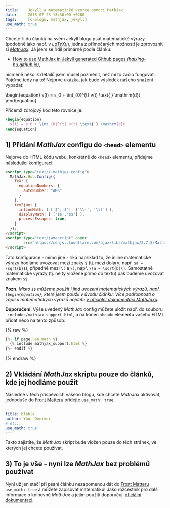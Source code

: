 ```yaml
---
title:    Jekyll a matematické vzorce pomocí MathJax
date:     2018-07-26 13:30:00 +0200
tags:     [o-blogu, mathjax, jekyll]
use_math: true
---
```

Chcete-li do článků na svém Jekyll blogu psát matematické výrazy
(podobně jako např. v [_LaTeXu_][1]), jedna z přímočarých možností
je zprovoznit si [_MathJax_][2]. Já jsem se řídil primárně podle článku:

- [How to use MathJax in Jekyll generated Github pages _(haixing-hu.github.io)_][3],

nicméně několik detailů jsem musel pozměnit, než mi to začlo fungovat.
Pojďme tedy na to! Nejprve ukázka, jak bude výsledek našeho snažení vypadat:

\begin{equation}
  s(t) = s_0 + \int_{0}^{t} v(t) \text{ } \mathrm{d}t
\end{equation}

Přičemž zdrojový kód této rovnice je:

```tex
\begin{equation}
  s(t) = s_0 + \int_{0}^{t} v(t) \text{ } \mathrm{d}t
\end{equation}
```

## 1) Přidání _MathJax_ configu do `<head>` elementu

Nejprve do HTML kódu webu, konkrétně do `<head>` elementu, přidejme
následující konfiguraci:

```html
<script type="text/x-mathjax-config">
  MathJax.Hub.Config({
    TeX: {
      equationNumbers: {
        autoNumber: "AMS"
      }
    },
    tex2jax: {
      inlineMath: [ ['$','$'], ['\\(', '\\)'] ],
      displayMath: [ ['$$','$$'] ],
      processEscapes: true,
    }
  });
</script>
<script type="text/javascript" async
        src="https://cdnjs.cloudflare.com/ajax/libs/mathjax/2.7.5/MathJax.js?config=TeX-MML-AM_CHTML">
</script>
```

Tato konfigurace - mimo jiné - říká například to, že inline matematické výrazy
hodláme uvozovat mezi znaky `$` (tj. mezi dolary; např. `$a = \sqrt{b}$`), případně
mezi `\(` a `\)`, např. `\(a = \sqrt{b}\)`. Samostatné matematické výrazy
(tj. ne ty vložené přímo do textu) pak budeme uvozovat znakem `$$`.

__Pozn.__ _Místo `$$` můžeme použít i jiná uvození matematických výrazů, např. `\begin{equation}`,
které jsem použil v úvodu článku. Více podrobností o zápisu matematických výrazů najdete
[v oficiální dokumentaci MathJaxu][4]._

__Doporučení__: Výše uvedený _MathJax_ config můžete uložit např.
do souboru `_includes/mathjax_support.html`, a na konec `<head>` elementu
vašeho HTML přidat něco na tento způsob:

{% raw %}
```js
{%- if page.use_math %}
  {% include mathjax_support.html %}
{%- endif %}
```
{% endraw %}

## 2) Vkládání _MathJax_ skriptu pouze do článků, kde jej hodláme použít

Následně v těch příspěvcích vašeho blogu, kde chcete _MathJax_ aktivovat,
jednoduše do [Front Matteru][5] přidejte `use_math: true`.

```yaml
---
title: blabla
author: Your Omnivor
# etc...
use_math: true
---
```

Takto zajistíte, že _MathJax_ skript bude vložen pouze do těch stránek,
ve kterých jej chcete používat.

## 3) To je vše - nyní lze _MathJax_ bez problémů používat

Nyní už jen stačí při psaní článku nezapomenou dát do [Front Matteru][5]
`use_math: true` a můžete zapisovat matematiku! Jako rozcestník pro další
informace o knihovně _MathJax_ a jejím použití doporučuji [oficiální dokumentaci][6].

[1]: https://cs.wikipedia.org/wiki/LaTeX
[2]: https://www.mathjax.org/
[3]: http://haixing-hu.github.io/programming/2013/09/20/how-to-use-mathjax-in-jekyll-generated-github-pages/
[4]: https://docs.mathjax.org/en/latest/start.html#tex-and-latex-input
[5]: https://jekyllrb.com/docs/frontmatter/
[6]: https://docs.mathjax.org/en/latest/index.html
